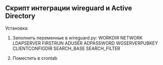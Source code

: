## Скрипт интеграции wireguard и Active Directory

Установка:

1. Заполнить переменные в wireguard.py:
WORKDIR
NETWORK
LDAPSERVER
FIRSTRUN
ADUSER
ADPASSWORD
WGSERVERPUBKEY
CLIENTCONFIGDIR
SEARCH_BASE
SEARCH_FILTER

2. Поместить в crontab 

